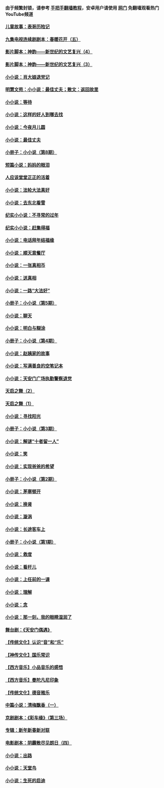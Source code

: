 #### 由于频繁封锁，请参考 [手把手翻墙教程](https://github.com/gfw-breaker/guides/wiki/)，安卓用户请使用 [网门](https://github.com/gfw-breaker/nogfw/blob/master/dl.md?t=06160601) 免翻墙观看热门YouTube频道 

#### [儿童故事：表哥历险记](../pages/328/383535.md?t=06160601) 

#### [九集电视连续剧剧本：春暖花开（五）](../pages/328/275919.md?t=06160601) 

#### [影片脚本：神韵——新世纪的文艺复兴（4）](../pages/328/266089.md?t=06160601) 

#### [影片脚本：神韵——新世纪的文艺复兴（3）](../pages/328/266087.md?t=06160601) 

#### [小小说：肖大娘退党记](../pages/328/239807.md?t=06160601) 

#### [明慧文苑：小小说：最佳丈夫；散文：返回故里](../pages/328/3439.md?t=06160601) 

#### [小小说：等待](../pages/328/223927.md?t=06160601) 

#### [小小说：这样的好人到哪去找](../pages/328/209396.md?t=06160601) 

#### [小小说：今夜月儿圆](../pages/328/193588.md?t=06160601) 

#### [小小说：最佳丈夫](../pages/328/190938.md?t=06160601) 

#### [小册子：小小说（第8期）](../pages/328/188202.md?t=06160601) 

#### [短篇小说：妈妈的眼泪](../pages/328/187712.md?t=06160601) 

#### [人应该堂堂正正的活着](../pages/328/182430.md?t=06160601) 

#### [小小说：法轮大法真好](../pages/328/174669.md?t=06160601) 

#### [小小说：去东北看雪](../pages/328/173882.md?t=06160601) 

#### [纪实小小说：不寻常的过年](../pages/328/173187.md?t=06160601) 

#### [纪实小小说：赶集得福](../pages/328/172652.md?t=06160601) 

#### [小小说：电话拜年结福缘](../pages/328/172533.md?t=06160601) 

#### [小小说：顺天意餐厅](../pages/328/170182.md?t=06160601) 

#### [小小说：一张真相币](../pages/328/169410.md?t=06160601) 

#### [小小说：送真相](../pages/328/166713.md?t=06160601) 

#### [小小说：一路“大法好”](../pages/328/162016.md?t=06160601) 

#### [小册子：小小说（第5期）](../pages/328/161131.md?t=06160601) 

#### [小小说：聊天](../pages/328/159640.md?t=06160601) 

#### [小小说：明白与糊涂](../pages/328/158101.md?t=06160601) 

#### [小册子：小小说（第4期）](../pages/328/158006.md?t=06160601) 

#### [小小说：赵姨家的故事](../pages/328/157843.md?t=06160601) 

#### [小小说：写满善良的空笔记本](../pages/328/157382.md?t=06160601) 

#### [小小说：天安门广场执勤警察退党](../pages/328/156982.md?t=06160601) 

#### [天启之舞（2）](../pages/328/153440.md?t=06160601) 

#### [天启之舞（1）](../pages/328/153439.md?t=06160601) 

#### [小小说：寻找阳光](../pages/328/153065.md?t=06160601) 

#### [小册子：小小说（第3期）](../pages/328/151715.md?t=06160601) 

#### [小小说：解谜“十者留一人”](../pages/328/148967.md?t=06160601) 

#### [小小说：笑](../pages/328/148905.md?t=06160601) 

#### [小小说：实现爸爸的希望](../pages/328/148096.md?t=06160601) 

#### [小册子：小小说（第2期）](../pages/328/147214.md?t=06160601) 

#### [小小说：茅塞顿开](../pages/328/147030.md?t=06160601) 

#### [小小说：换肾](../pages/328/146770.md?t=06160601) 

#### [小小说：漩涡](../pages/328/146683.md?t=06160601) 

#### [小小说：长途客车上](../pages/328/145076.md?t=06160601) 

#### [小册子：小小说（第1期）](../pages/328/143963.md?t=06160601) 

#### [小小说：救度](../pages/328/143927.md?t=06160601) 

#### [小小说：看杆儿](../pages/328/142137.md?t=06160601) 

#### [小小说：上任前的一课](../pages/328/140808.md?t=06160601) 

#### [小小说：理解](../pages/328/140476.md?t=06160601) 

#### [小小说：念](../pages/328/139513.md?t=06160601) 

#### [小小说：那一刻，我的眼睛湿润了](../pages/328/138476.md?t=06160601) 

#### [舞台剧：《天安门偶遇》](../pages/328/117155.md?t=06160601) 

#### [【传统文化】认识“音”和“乐”](../pages/328/108667.md?t=06160601) 

#### [【神传文化】国乐常识](../pages/328/104225.md?t=06160601) 

#### [【西方音乐】小品音乐的感悟](../pages/328/102924.md?t=06160601) 

#### [【西方音乐】曼陀凡尼印象](../pages/328/102922.md?t=06160601) 

#### [【传统文化】德音雅乐](../pages/328/102923.md?t=06160601) 

#### [中篇小说：清梅飘香（一）](../pages/328/101058.md?t=06160601) 

#### [京剧剧本：《彩车缘》（第三场）](../pages/328/96434.md?t=06160601) 

#### [专辑：新年新春新对联](../pages/328/94991.md?t=06160601) 

#### [电影剧本：阴霾散尽见朗日（四）](../pages/328/87081.md?t=06160601) 

#### [小小说：出路](../pages/328/84848.md?t=06160601) 

#### [小小说：天堂鸟](../pages/328/83084.md?t=06160601) 

#### [小小说：生死的启迪](../pages/328/70977.md?t=06160601) 

